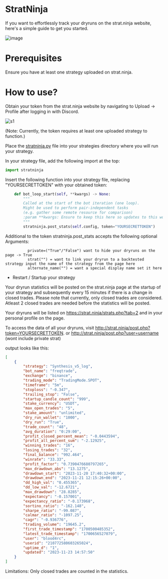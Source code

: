 # StratNinja
If you want to effortlessly track your dryruns on the strat.ninja website, here's a simple guide to get you started.

![image](https://github.com/Bloodhunter4rc/stratninja/assets/8630485/29b698a3-03a5-4937-85fd-7c3deda6aef5)


# Prerequisites
Ensure you have at least one strategy uploaded on strat.ninja.

# How to use?

Obtain your token from the strat.ninja website by navigating to Upload -> Profile after logging in with Discord.

![s1](https://github.com/Bloodhunter4rc/stratninja/assets/8630485/6606075c-5b1f-494f-b6dc-2988a6d16762)

(Note: Currently, the token requires at least one uploaded strategy to function.)

Place the [stratninja.py](https://github.com/Bloodhunter4rc/stratninja/blob/main/stratninja.py) file into your strategies directory where you will run your strategy.

In your strategy file, add the following import at the top:

```python
import stratninja
```
Insert the following function into your strategy file, replacing "YOURSECRETTOKEN" with your obtained token:

```python
    def bot_loop_start(self, **kwargs) -> None:
        """
        Called at the start of the bot iteration (one loop).
        Might be used to perform pair-independent tasks
        (e.g. gather some remote resource for comparison)
        :param **kwargs: Ensure to keep this here so updates to this won't break your strategy.
        """
        stratninja.post_stats(self.config, token="YOURSECRETTOKEN")
```

Additional to the token stratninja.post_stats accepts the following optional Arguments:
```
          private=("True"/"False") want to hide your dryruns on the page -> True
          strat("") = want to link your dryrun to a backtested strategy input the name of the strategy from the page here
          alternate_name("") = want a special display name set it here
```

- Restart / Startup your strategy

Your dryrun statistics will be posted on the strat.ninja page at the startup of your strategy and subsequently every 15 minutes if there is a change in closed trades. Please note that currently, only closed trades are considered.
Atleast 2 closed trades are needed before the statistics will be posted.

Your dryruns will be listed on https://strat.ninja/strats.php?tab=2 and in your personal profile on the page.

To access the data of all your dryruns, visit http://strat.ninja/post.php?token=YOURSECRETTOKEN.
or http://strat.ninja/post.php?user=username (wont include private strat)

output looks like this:
```json
[
    {
        "strategy": "Synthesis_v5_log",
        "bot_name": "freqtrade",
        "exchange": "binance",
        "trading_mode": "TradingMode.SPOT",
        "timeframe": "5m",
        "stoploss": "-0.347",
        "trailing_stop": "False",
        "startup_candle_count": "999",
        "stake_currency": "USDT",
        "max_open_trades": "5",
        "stake_amount": "unlimited",
        "dry_run_wallet": "1000",
        "dry_run": "True",
        "trade_count": "48",
        "avg_duration": "0:29:00",
        "profit_closed_percent_mean": "-0.0443594",
        "profit_all_percent_sum": "-2.12925",
        "winning_trades": "16",
        "losing_trades": "32",
        "final_balance": "992.464",
        "winrate": "33.33",
        "profit_factor": "0.7390476680797265",
        "max_drawdown_abs": "13.1275",
        "drawdown_start": "2023-11-20 17:40:32+00:00",
        "drawdown_end": "2023-11-21 12:15:26+00:00",
        "dd_high_val": "0.455365",
        "dd_low_val": "-12.6721",
        "max_drawdown": "28.8285",
        "expectancy": "-0.157001",
        "expectancy_ratio": "-0.173968",
        "sortino_ratio": "-162.148",
        "sharpe_ratio": "-99.087",
        "calmar_ratio": "-1097.25",
        "cagr": "-0.936776",
        "trading_volume": "19645.2",
        "first_trade_timestamp": "1700500485352",
        "latest_trade_timestamp": "1700656527079",
        "user": "blood4rc",
        "userid": "210772580603265024",
        "uptime_d": "1",
        "updated": "2023-11-23 14:57:50"
    }
]
```
Limitations: Only closed trades are counted in the statistics.
